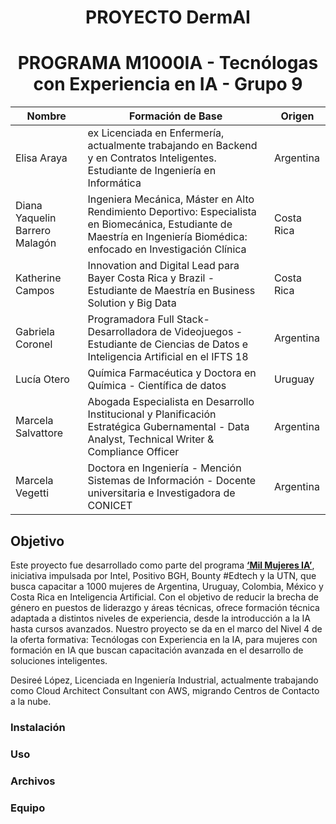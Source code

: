 <h1 align="center">PROYECTO DermAI</h1>

<h1 align="center">PROGRAMA M1000IA - Tecnólogas con Experiencia en IA - Grupo 9</h1> 

| Nombre| Formación de Base|Origen|
|-------|------------------|------|
|Elisa Araya|ex Licenciada en Enfermería, actualmente trabajando en Backend y en Contratos Inteligentes. Estudiante de Ingeniería en Informática|Argentina|
|Diana Yaquelin Barrero Malagón|Ingeniera Mecánica, Máster en Alto Rendimiento Deportivo: Especialista en Biomecánica, Estudiante de Maestría en Ingeniería Biomédica: enfocado en Investigación Clínica|Costa Rica|
|Katherine Campos|Innovation and Digital Lead para Bayer Costa Rica y Brazil - Estudiante de Maestría en Business Solution y Big Data|Costa Rica|
|Gabriela Coronel|Programadora Full Stack- Desarrolladora de Videojuegos - Estudiante de Ciencias de Datos e Inteligencia Artificial en el IFTS 18|Argentina| 
|Lucía Otero|Química Farmacéutica y Doctora en Química - Científica de datos|Uruguay|
|Marcela Salvattore|Abogada Especialista en Desarrollo Institucional y Planificación Estratégica Gubernamental - Data Analyst, Technical Writer & Compliance Officer|Argentina|
|Marcela Vegetti|Doctora en Ingeniería - Mención Sistemas de Información - Docente universitaria e Investigadora de CONICET|Argentina|

## Objetivo

Este proyecto fue desarrollado como parte del programa [**‘Mil Mujeres IA’**](https://milmujeresia.com/), iniciativa impulsada por Intel, Positivo BGH, Bounty #Edtech y la UTN, que busca capacitar a 1000 mujeres de Argentina, Uruguay, Colombia, México y Costa Rica en Inteligencia Artificial. Con el objetivo de reducir la brecha de género en puestos de liderazgo y áreas técnicas, ofrece formación técnica adaptada a distintos niveles de experiencia, desde la introducción a la IA hasta cursos avanzados. 
Nuestro proyecto se da en el marco del Nivel 4 de la oferta formativa: Tecnólogas con Experiencia en la IA, para mujeres con formación en IA que buscan capacitación avanzada en el desarrollo de soluciones inteligentes.



Desireé López, Licenciada en Ingeniería Industrial, actualmente trabajando como Cloud Architect Consultant con AWS, migrando Centros de Contacto a la nube. 





### Instalación


### Uso


### Archivos


### Equipo



